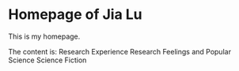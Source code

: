 # Homepage of Jia Lu 

This is my homepage.

The content is:
Research Experience
Research Feelings and Popular Science
Science Fiction
